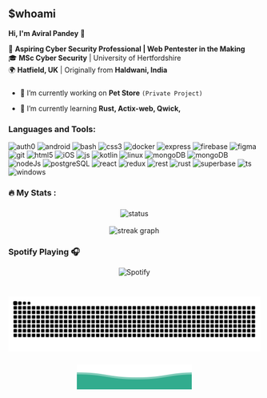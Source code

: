 ###

<h2> $whoami </h2>

**Hi, I'm Aviral Pandey** 👋

🚀 **Aspiring Cyber Security Professional | Web Pentester in the Making**  
🎓 **MSc Cyber Security** | University of Hertfordshire  
🌍 **Hatfield, UK** | Originally from **Haldwani, India**

###

- 🔭 I’m currently working on **Pet Store** `(Private Project)`

- 🌱 I’m currently learning **Rust, Actix-web, Qwick,**

###

<h3 align="left">Languages and Tools:</h3>

<p align="left">
<img src="https://cdn.brighttalk.com/ams/california/images/channel/19357/image_840418.png" alt="auth0" width="40" height="40"/>
<img src="https://user-images.githubusercontent.com/25181517/117269608-b7dcfb80-ae58-11eb-8e66-6cc8753553f0.png" alt="android" width="40" height="40"/>
<img src="https://user-images.githubusercontent.com/25181517/192158606-7c2ef6bd-6e04-47cf-b5bc-da2797cb5bda.png" alt="bash" width="40" height="40"/>
<img src="https://user-images.githubusercontent.com/25181517/183898674-75a4a1b1-f960-4ea9-abcb-637170a00a75.png" alt="css3" width="40" height="40"/>
<img src="https://user-images.githubusercontent.com/25181517/117207330-263ba280-adf4-11eb-9b97-0ac5b40bc3be.png" alt="docker" width="40" height="40"/>
<img src="https://user-images.githubusercontent.com/25181517/183859966-a3462d8d-1bc7-4880-b353-e2cbed900ed6.png" alt="express" width="40" height="40"/>
<img src="https://user-images.githubusercontent.com/25181517/189716855-2c69ca7a-5149-4647-936d-780610911353.png" alt="firebase" width="40" height="40"/>
<img src="https://user-images.githubusercontent.com/25181517/189715289-df3ee512-6eca-463f-a0f4-c10d94a06b2f.png" alt="figma" width="40" height="40"/>
<img src="https://user-images.githubusercontent.com/25181517/192108372-f71d70ac-7ae6-4c0d-8395-51d8870c2ef0.png" alt="git" width="40" height="40"/>
<img src="https://user-images.githubusercontent.com/25181517/192158954-f88b5814-d510-4564-b285-dff7d6400dad.png" alt="html5" width="40" height="40"/>
<img src="https://user-images.githubusercontent.com/25181517/121406611-a8246b80-c95e-11eb-9b11-b771486377f6.png" alt="iOS" width="40" height="40"/>
<img src="https://user-images.githubusercontent.com/25181517/117447155-6a868a00-af3d-11eb-9cfe-245df15c9f3f.png" alt="js" width="40" height="40"/>
<img src="https://user-images.githubusercontent.com/25181517/185062810-7ee0c3d2-17f2-4a98-9d8a-a9576947692b.png" alt="kotlin" width="40" height="40"/>
<img src="https://github.com/marwin1991/profile-technology-icons/assets/76662862/2481dc48-be6b-4ebb-9e8c-3b957efe69fa" alt="linux" width="40" height="40"/>
<img src="https://user-images.githubusercontent.com/25181517/186884152-ae609cca-8cf1-4175-8d60-1ce1fa078ca2.png" alt="mongoDB" width="40" height="40"/>
<img src="https://user-images.githubusercontent.com/25181517/182884177-d48a8579-2cd0-447a-b9a6-ffc7cb02560e.png" alt="mongoDB" width="40" height="40"/>
<img src="https://user-images.githubusercontent.com/25181517/183568594-85e280a7-0d7e-4d1a-9028-c8c2209e073c.png" alt="nodeJs" width="40" height="40"/>
<img src="https://user-images.githubusercontent.com/25181517/117208740-bfb78400-adf5-11eb-97bb-09072b6bedfc.png" alt="postgreSQL" width="40" height="40"/>
<img src="https://user-images.githubusercontent.com/25181517/183897015-94a058a6-b86e-4e42-a37f-bf92061753e5.png" alt="react" width="40" height="40"/>
<img src="https://user-images.githubusercontent.com/25181517/187896150-cc1dcb12-d490-445c-8e4d-1275cd2388d6.png" alt="redux" width="40" height="40"/>
<img src="https://user-images.githubusercontent.com/25181517/192107858-fe19f043-c502-4009-8c47-476fc89718ad.png" alt="rest" width="40" height="40"/>
<img src="https://user-images.githubusercontent.com/25181517/192599922-3a8ceb1c-ff1d-40bc-b73c-99ea1182d8ad.png" alt="rust" width="40" height="40"/>
<img src="https://github.com/user-attachments/assets/e40fc76b-c8d8-47c3-bb53-c7795abaf596" alt="superbase" width="40" height="40"/>
<img src="https://user-images.githubusercontent.com/25181517/183890598-19a0ac2d-e88a-4005-a8df-1ee36782fde1.png" alt="ts" width="40" height="40"/>
<img src="https://user-images.githubusercontent.com/25181517/186884150-05e9ff6d-340e-4802-9533-2c3f02363ee3.png" alt="windows" width="40" height="40"/>
</p>

###

###

<h3 align="left">🔥 My Stats :</h3>

###

<div align="center">
  <img src="https://github-readme-stats.vercel.app/api?username=imAviral&theme=gotham&hide_border=false&include_all_commits=false&count_private=false" height="220" alt="status"  />
</div>

<br clear="both">

<div align="center">
  <img src="https://github-readme-streak-stats.herokuapp.com/?user=imAviral&theme=gotham&hide_border=false" height="220" alt="streak graph"  />
</div>

### Spotify Playing 🎧

<p align="center">
    <img src="https://avispotify.vercel.app/api/spotify" alt="Spotify">
</p>

###

<br clear="both">

<img src="https://raw.githubusercontent.com/imAviral/imAviral/output/snake.svg" alt="Snake animation" />

###

<p align="center">
        <img src="https://raw.githubusercontent.com/imAviral/imAviral/b7bdf5b9ed5ef837e74505bf6aa45f5a95ea4fa5/svg/bottom.svg" alt="Github Stats" />
</p>
